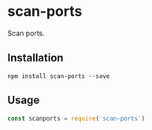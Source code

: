 # scan-ports

Scan ports.

## Installation

```
npm install scan-ports --save
```

## Usage

<!-- eslint-disable strict -->

```js
const scanports = require('scan-ports')
```
